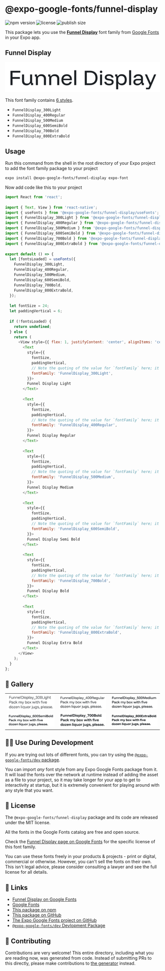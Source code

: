 # @expo-google-fonts/funnel-display

![npm version](https://flat.badgen.net/npm/v/@expo-google-fonts/funnel-display)
![license](https://flat.badgen.net/github/license/expo/google-fonts)
![publish size](https://flat.badgen.net/packagephobia/install/@expo-google-fonts/funnel-display)

This package lets you use the [**Funnel Display**](https://fonts.google.com/specimen/Funnel+Display) font family from [Google Fonts](https://fonts.google.com/) in your Expo app.

## Funnel Display

![Funnel Display](./font-family.png)

This font family contains [6 styles](#-gallery).

- `FunnelDisplay_300Light`
- `FunnelDisplay_400Regular`
- `FunnelDisplay_500Medium`
- `FunnelDisplay_600SemiBold`
- `FunnelDisplay_700Bold`
- `FunnelDisplay_800ExtraBold`

## Usage

Run this command from the shell in the root directory of your Expo project to add the font family package to your project
```sh
expo install @expo-google-fonts/funnel-display expo-font
```

Now add code like this to your project
```js
import React from 'react';

import { Text, View } from 'react-native';
import { useFonts } from '@expo-google-fonts/funnel-display/useFonts';
import { FunnelDisplay_300Light } from '@expo-google-fonts/funnel-display/300Light';
import { FunnelDisplay_400Regular } from '@expo-google-fonts/funnel-display/400Regular';
import { FunnelDisplay_500Medium } from '@expo-google-fonts/funnel-display/500Medium';
import { FunnelDisplay_600SemiBold } from '@expo-google-fonts/funnel-display/600SemiBold';
import { FunnelDisplay_700Bold } from '@expo-google-fonts/funnel-display/700Bold';
import { FunnelDisplay_800ExtraBold } from '@expo-google-fonts/funnel-display/800ExtraBold';

export default () => {
  let [fontsLoaded] = useFonts({
    FunnelDisplay_300Light,
    FunnelDisplay_400Regular,
    FunnelDisplay_500Medium,
    FunnelDisplay_600SemiBold,
    FunnelDisplay_700Bold,
    FunnelDisplay_800ExtraBold,
  });

  let fontSize = 24;
  let paddingVertical = 6;

  if (!fontsLoaded) {
    return undefined;
  } else {
    return (
      <View style={{ flex: 1, justifyContent: 'center', alignItems: 'center' }}>
        <Text
          style={{
            fontSize,
            paddingVertical,
            // Note the quoting of the value for `fontFamily` here; it expects a string!
            fontFamily: 'FunnelDisplay_300Light',
          }}>
          Funnel Display Light
        </Text>

        <Text
          style={{
            fontSize,
            paddingVertical,
            // Note the quoting of the value for `fontFamily` here; it expects a string!
            fontFamily: 'FunnelDisplay_400Regular',
          }}>
          Funnel Display Regular
        </Text>

        <Text
          style={{
            fontSize,
            paddingVertical,
            // Note the quoting of the value for `fontFamily` here; it expects a string!
            fontFamily: 'FunnelDisplay_500Medium',
          }}>
          Funnel Display Medium
        </Text>

        <Text
          style={{
            fontSize,
            paddingVertical,
            // Note the quoting of the value for `fontFamily` here; it expects a string!
            fontFamily: 'FunnelDisplay_600SemiBold',
          }}>
          Funnel Display Semi Bold
        </Text>

        <Text
          style={{
            fontSize,
            paddingVertical,
            // Note the quoting of the value for `fontFamily` here; it expects a string!
            fontFamily: 'FunnelDisplay_700Bold',
          }}>
          Funnel Display Bold
        </Text>

        <Text
          style={{
            fontSize,
            paddingVertical,
            // Note the quoting of the value for `fontFamily` here; it expects a string!
            fontFamily: 'FunnelDisplay_800ExtraBold',
          }}>
          Funnel Display Extra Bold
        </Text>
      </View>
    );
  }
};

```

## 🔡 Gallery


||||
|-|-|-|
|![FunnelDisplay_300Light](.//300Light/FunnelDisplay_300Light.ttf.png)|![FunnelDisplay_400Regular](.//400Regular/FunnelDisplay_400Regular.ttf.png)|![FunnelDisplay_500Medium](.//500Medium/FunnelDisplay_500Medium.ttf.png)||
|![FunnelDisplay_600SemiBold](.//600SemiBold/FunnelDisplay_600SemiBold.ttf.png)|![FunnelDisplay_700Bold](.//700Bold/FunnelDisplay_700Bold.ttf.png)|![FunnelDisplay_800ExtraBold](.//800ExtraBold/FunnelDisplay_800ExtraBold.ttf.png)||


## 👩‍💻 Use During Development

If you are trying out lots of different fonts, you can try using the [`@expo-google-fonts/dev` package](https://github.com/expo/google-fonts/tree/master/font-packages/dev#readme).

You can import *any* font style from any Expo Google Fonts package from it. It will load the fonts
over the network at runtime instead of adding the asset as a file to your project, so it may take longer
for your app to get to interactivity at startup, but it is extremely convenient
for playing around with any style that you want.

## 📖 License

The `@expo-google-fonts/funnel-display` package and its code are released under the MIT license.

All the fonts in the Google Fonts catalog are free and open source.

Check the [Funnel Display page on Google Fonts](https://fonts.google.com/specimen/Funnel+Display) for the specific license of this font family.

You can use these fonts freely in your products & projects - print or digital, commercial or otherwise. However, you can't sell the fonts on their own. This isn't legal advice, please consider consulting a lawyer and see the full license for all details.

## 🔗 Links

- [Funnel Display on Google Fonts](https://fonts.google.com/specimen/Funnel+Display)
- [Google Fonts](https://fonts.google.com/)
- [This package on npm](https://www.npmjs.com/package/@expo-google-fonts/funnel-display)
- [This package on GitHub](https://github.com/expo/google-fonts/tree/master/font-packages/funnel-display)
- [The Expo Google Fonts project on GitHub](https://github.com/expo/google-fonts)
- [`@expo-google-fonts/dev` Devlopment Package](https://github.com/expo/google-fonts/tree/master/font-packages/dev)

## 🤝 Contributing

Contributions are very welcome! This entire directory, including what you are reading now, was generated from code. Instead of submitting PRs to this directly, please make contributions to [the generator](https://github.com/expo/google-fonts/tree/master/packages/generator) instead.
